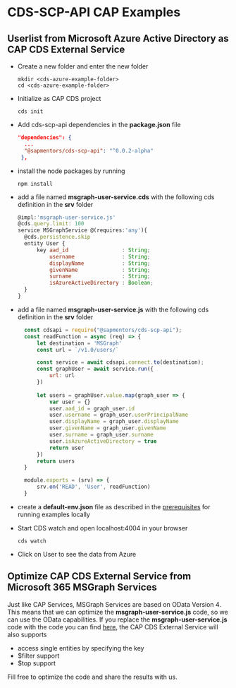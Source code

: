 # CDS-SCP-API CAP Examples

## Userlist from Microsoft Azure Active Directory as CAP CDS External Service

- Create a new folder and enter the new folder
  ```unix
  mkdir <cds-azure-example-folder>
  cd <cds-azure-example-folder>
  ```

- Initialize as CAP CDS project
  ```unix
  cds init
  ```

- Add cds-scp-api dependencies in the **package.json** file 
  ```json
  "dependencies": {
    ...
    "@sapmentors/cds-scp-api": "^0.0.2-alpha"
   },
   ```

- install the node packages by running 
  ```unix
  npm install
  ```

- add a file named **msgraph-user-service.cds** with the following cds definition in the **srv** folder 
  ```javascript
  @impl:'msgraph-user-service.js'
  @cds.query.limit: 100
  service MSGraphService @(requires:'any'){ 
    @cds.persistence.skip
    entity User {
        key aad_id                 : String;
            username               : String;
            displayName            : String;
            givenName              : String;
            surname                : String;
            isAzureActiveDirectory : Boolean;
    } 
  }
  ```

- add a file named **msgraph-user-service.js** with the following cds definition in the **srv** folder 
  ```javascript
    const cdsapi = require("@sapmentors/cds-scp-api");
    const readFunction = async (req) => {
        let destination = 'MSGraph'
        const url = `/v1.0/users/`

        const service = await cdsapi.connect.to(destination);
        const graphUser = await service.run({
            url: url
        })
        
        let users = graphUser.value.map(graph_user => {
            var user = {}
            user.aad_id = graph_user.id
            user.username = graph_user.userPrincipalName
            user.displayName = graph_user.displayName
            user.givenName = graph_user.givenName
            user.surname = graph_user.surname
            user.isAzureActiveDirectory = true
            return user
        })
        return users
    }

    module.exports = (srv) => {
        srv.on('READ', 'User', readFunction)
    }
  ```

- create a **default-env.json** file as described in the [prerequisites](../readme.md) for running examples locally

- Start CDS watch and open localhost:4004 in your browser
  ```unix
  cds watch
  ```

- Click on User to see the data from Azure


## Optimize CAP CDS External Service from Microsoft 365 MSGraph Services

Just like CAP Services, MSGraph Services are based on OData Version 4. This means that we can optimize the **msgraph-user-service.js** code, so we can use the OData capabilities. If you replace the **msgraph-user-service.js** code with the code you can find [here](./msgraph-user-service.js), the CAP CDS External Service will also supports 
- access single entities by specifying the key
- $filter support
- $top support

Fill free to optimize the code and share the results with us.